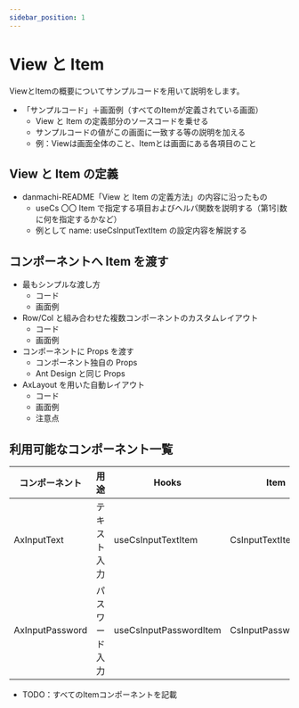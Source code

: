 ```yaml
---
sidebar_position: 1
---
```


# View と Item

ViewとItemの概要についてサンプルコードを用いて説明をします。

- 「サンプルコード」＋画面例（すべてのItemが定義されている画面）
  - View と Item の定義部分のソースコードを乗せる
  - サンプルコードの値がこの画面に一致する等の説明を加える
  - 例：Viewは画面全体のこと、Itemとは画面にある各項目のこと

## View と Item の定義

- danmachi-README「View と Item の定義方法」の内容に沿ったもの
  - useCs 〇〇 Item で指定する項目およびヘルパ関数を説明する（第1引数に何を指定するかなど）
  - 例として name: useCsInputTextItem の設定内容を解説する

## コンポーネントへ Item を渡す

- 最もシンプルな渡し方
  - コード
  - 画面例
- Row/Col と組み合わせた複数コンポーネントのカスタムレイアウト
  - コード
  - 画面例
- コンポーネントに Props を渡す
  - コンポーネント独自の Props
  - Ant Design と同じ Props
- AxLayout を用いた自動レイアウト
  - コード
  - 画面例
  - 注意点

## 利用可能なコンポーネント一覧

| コンポーネント  | 用途           | Hooks                  | Item                |
| --------------- | -------------- | ---------------------- | ------------------- |
| AxInputText     | テキスト入力   | useCsInputTextItem     | CsInputTextItem     |
| AxInputPassword | パスワード入力 | useCsInputPasswordItem | CsInputPasswordItem |


- TODO：すべてのItemコンポーネントを記載
